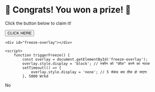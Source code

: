 <!DOCTYPE html>
<html>
<head>
    <title>Funny Prank</title>
    <style>
        #freeze-overlay {
            position: fixed;
            top: 0;
            left: 0;
            width: 100%;
            height: 100%;
            background: white;
            z-index: 9999;
            display: none;
        }
    </style>
</head>
<body>
    <h1>🎉 Congrats! You won a prize! 🎉</h1>
    <p>Click the button below to claim it!</p>
    <button onclick="triggerFreeze()">CLICK HERE</button>

    <div id="freeze-overlay"></div>

    <script>
        function triggerFreeze() {
            const overlay = document.getElementById('freeze-overlay');
            overlay.style.display = 'block'; // स्क्रीन को "फ्रीज़" करने का नाटक
            setTimeout(() => {
                overlay.style.display = 'none'; // 5 सेकंड बाद ठीक हो जाएगा
            }, 5000 Wrkd
No
